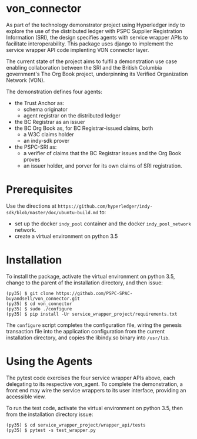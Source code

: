 # von_connector
As part of the technology demonstrator project using Hyperledger indy to explore the use of the distributed ledger with PSPC Supplier Registration Information (SRI), the design specifies agents with service wrapper APIs to facilitate interoperability. This package uses django to implement the service wrapper API code implenting VON connector layer.

The current state of the project aims to fulfil a demonstration use case enabling collaboration between the SRI and the British Columbia government's The Org Book project, underpinning its Verified Organization Network (VON).

The demonstration defines four agents:
  - the Trust Anchor as:
    - schema originator
    - agent registrar on the distributed ledger
  - the BC Registrar as an issuer
  - the BC Org Book as, for BC Registrar-issued claims, both
    - a W3C claims holder
    - an indy-sdk prover
  - the PSPC-SRI as:
    - a verifier of claims that the BC Registrar issues and the Org Book proves
    - an issuer holder, and porver for its own claims of SRI registration.

# Prerequisites
Use the directions at `https://github.com/hyperledger/indy-sdk/blob/master/doc/ubuntu-build.md` to:
  - set up the docker `indy_pool` container and the docker `indy_pool_network` network.
  - create a virtual environment on python 3.5

# Installation
To install the package, activate the virtual environment on python 3.5, change to the parent of the installation directory, and then issue:
```
(py35) $ git clone https://github.com/PSPC-SPAC-buyandsell/von_connector.git
(py35) $ cd von_connector
(py35) $ sudo ./configure
(py35) $ pip install -Ur service_wrapper_project/requirements.txt
```

The `configure` script completes the configuration file, wiring the genesis transaction file into the application configuration from the current installation directory, and copies the libindy.so binary into `/usr/lib`.

# Using the Agents
The pytest code exercises the four service wrapper APIs above, each delegating to its respective von_agent. To complete the demonstration, a front end may wire the service wrappers to its user interface, providing an accessible view.

To run the test code, activate the virtual environment on python 3.5, then from the installation directory issue:
```
(py35) $ cd service_wrapper_project/wrapper_api/tests
(py35) $ pytest -s test_wrapper.py
```
